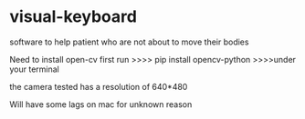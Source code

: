 # visual-keyboard
software to help patient who are not about to move their bodies

Need to install open-cv first
      run >>>>   pip install opencv-python >>>>under your terminal
      
the camera tested has a resolution of 640*480

Will have some lags on mac for unknown reason
